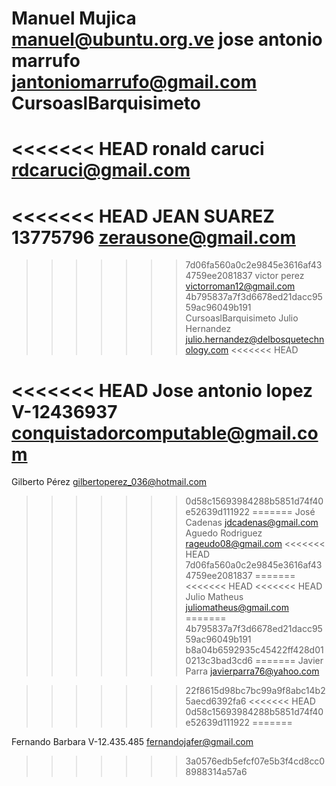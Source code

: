 Manuel Mujica manuel@ubuntu.org.ve
jose antonio marrufo
jantoniomarrufo@gmail.com
CursoaslBarquisimeto
====================
<<<<<<< HEAD
ronald caruci
rdcaruci@gmail.com
=======
<<<<<<< HEAD
JEAN SUAREZ
13775796
zerausone@gmail.com
=======
>>>>>>> 7d06fa560a0c2e9845e3616af434759ee2081837
victor perez
victorroman12@gmail.com
>>>>>>> 4b795837a7f3d6678ed21dacc9559ac96049b191
CursoaslBarquisimeto
Julio Hernandez julio.hernandez@delbosquetechnology.com
<<<<<<< HEAD

<<<<<<< HEAD
Jose antonio lopez V-12436937 conquistadorcomputable@gmail.com
=======
Gilberto Pérez
gilbertoperez_036@hotmail.com
>>>>>>> 0d58c15693984288b5851d74f40e52639d111922
=======
José Cadenas jdcadenas@gmail.com
Aguedo Rodriguez
rageudo08@gmail.com
<<<<<<< HEAD
>>>>>>> 7d06fa560a0c2e9845e3616af434759ee2081837
=======
<<<<<<< HEAD
<<<<<<< HEAD
Julio Matheus juliomatheus@gmail.com
=======
>>>>>>> 4b795837a7f3d6678ed21dacc9559ac96049b191
>>>>>>> b8a04b6592935c45422ff428d010213c3bad3cd6
=======
Javier Parra javierparra76@yahoo.com

>>>>>>> 22f8615d98bc7bc99a9f8abc14b25aecd6392fa6
<<<<<<< HEAD
>>>>>>> 0d58c15693984288b5851d74f40e52639d111922
=======

Fernando Barbara V-12.435.485 fernandojafer@gmail.com

>>>>>>> 3a0576edb5efcf07e5b3f4cd8cc08988314a57a6
